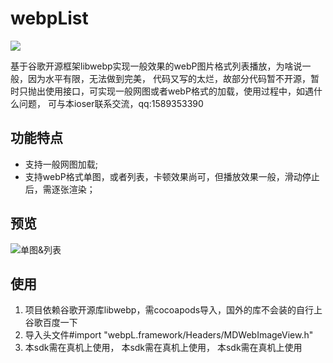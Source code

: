 # webpList

![](https://img.shields.io/badge/language-Objective--C-f48041.svg?style=flat)

基于谷歌开源框架libwebp实现一般效果的webP图片格式列表播放，为啥说一般，因为水平有限，无法做到完美，
代码又写的太烂，故部分代码暂不开源，暂时只抛出使用接口，可实现一般网图或者webP格式的加载，使用过程中，如遇什么问题，
可与本ioser联系交流，qq:1589353390

## 功能特点
- 支持一般网图加载;
- 支持webP格式单图，或者列表，卡顿效果尚可，但播放效果一般，滑动停止后，需逐张渲染；

## 预览

![单图&列表](https://github.com/Hurdery/webpList/cover/pic.gif)

## 使用
1. 项目依赖谷歌开源库libwebp，需cocoapods导入，国外的库不会装的自行上谷歌百度一下
2. 导入头文件#import "webpL.framework/Headers/MDWebImageView.h"
3. 本sdk需在真机上使用， 本sdk需在真机上使用， 本sdk需在真机上使用

